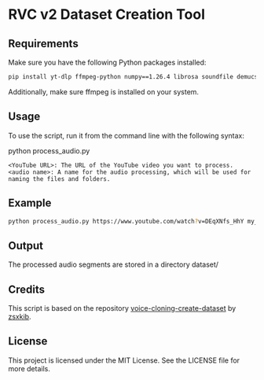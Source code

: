 # RVC v2 Dataset Creation Tool
 
## Requirements

Make sure you have the following Python packages installed:
```bash
pip install yt-dlp ffmpeg-python numpy==1.26.4 librosa soundfile demucs
```

Additionally, make sure ffmpeg is installed on your system.

## Usage

To use the script, run it from the command line with the following syntax:

python process_audio.py <YouTube URL> <audio name>

    <YouTube URL>: The URL of the YouTube video you want to process.
    <audio name>: A name for the audio processing, which will be used for naming the files and folders.

## Example
```bash
python process_audio.py https://www.youtube.com/watch?v=DEqXNfs_HhY my_audio
```

## Output
The processed audio segments are stored in a directory dataset/<audio name>.
These segments are then packaged into a ZIP file named dataset_<audio_name>.zip located in the current directory.

## Credits

This script is based on the repository [voice-cloning-create-dataset](https://github.com/zsxkib/voice-cloning-create-dataset) by [zsxkib](https://github.com/zsxkib).

## License

This project is licensed under the MIT License. See the LICENSE file for more details.
